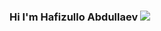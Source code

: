 ### Hi I'm Hafizullo Abdullaev <img src="https://media0.giphy.com/media/gM5qFksULw54NMWyry/giphy.gif?cid=ecf05e47famfj7356hfg0e40pz0y5c7xkz8i281nx85w3mlp&rid=giphy.gif&ct=s" /> 

